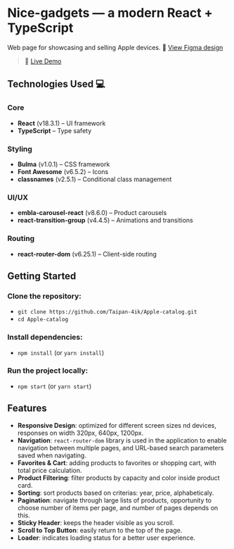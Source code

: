 # Nice-gadgets — a modern React + TypeScript 

Web page for showcasing and selling Apple devices. 
 🎨 [View Figma design](https://www.figma.com/file/BUusqCIMAWALqfBahnyIiH/Phone-catalog-(V2)-Original-Dark)

> 🚀 [Live Demo](https://taipan-4ik.github.io/Apple-catalog/)


## Technologies Used 💻

### Core
- **React** (v18.3.1) – UI framework  
- **TypeScript** – Type safety  

### Styling
- **Bulma** (v1.0.1) – CSS framework  
- **Font Awesome** (v6.5.2) – Icons  
- **classnames** (v2.5.1) – Conditional class management  

### UI/UX
- **embla-carousel-react** (v8.6.0) – Product carousels  
- **react-transition-group** (v4.4.5) – Animations and transitions  

### Routing
- **react-router-dom** (v6.25.1) – Client-side routing  

## Getting Started

### Clone the repository:
- `git clone https://github.com/Taipan-4ik/Apple-catalog.git`
- `cd Apple-catalog`

### Install dependencies:
- `npm install` (or `yarn install`)

### Run the project locally:
- `npm start` (or `yarn start`)

## Features
- **Responsive Design**: optimized for different screen sizes nd devices, responses on width 320px, 640px, 1200px.
- **Navigation**: `react-router-dom` library is used in the application to enable navigation between multiple pages, and URL-based search parameters saved when navigating.
- **Favorites & Cart**: adding products to favorites or shopping cart, with total price calculation.
- **Product Filtering**: filter products by capacity and color inside product card.
- **Sorting**: sort products based on criterias: year, price, alphabeticaly.
- **Pagination**: navigate through large lists of products, opportunity to choose number of items per page, and number of pages depends on this.
- **Sticky Header**: keeps the header visible as you scroll.
- **Scroll to Top Button**: easily return to the top of the page.
- **Loader**: indicates loading status for a better user experience.



